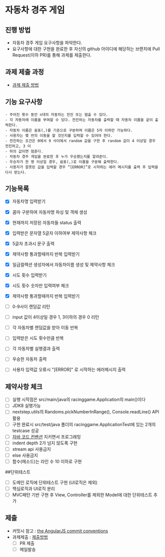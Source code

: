 # 자동차 경주 게임
## 진행 방법
* 자동차 경주 게임 요구사항을 파악한다.
* 요구사항에 대한 구현을 완료한 후 자신의 github 아이디에 해당하는 브랜치에 Pull Request(이하 PR)를 통해 과제를 제출한다.

## 과제 제출 과정
* [과제 제출 방법](https://github.com/next-step/nextstep-docs/tree/master/precourse)

## 기능 요구사항
    - 주어진 횟수 동안 n대의 자동차는 전진 또는 멈출 수 있다.
    - 각 자동차에 이름을 부여할 수 있다. 전진하는 자동차를 출력할 때 자동차 이름을 같이 출력한다.
    - 자동차 이름은 쉼표(,)를 기준으로 구분하며 이름은 5자 이하만 가능하다.
    - 사용자는 몇 번의 이동을 할 것인지를 입력할 수 있어야 한다.
    - 전진하는 조건은 0에서 9 사이에서 random 값을 구한 후 random 값이 4 이상일 경우 전진하고, 3 이
    - 하의 값이면 멈춘다.
    - 자동차 경주 게임을 완료한 후 누가 우승했는지를 알려준다.
    - 우승자가 한 명 이상일 경우, 쉼표(,)로 이름을 구분해 출력한다.
    - 사용자가 잘못된 값을 입력할 경우 “[ERROR]”로 시작하는 에러 메시지를 출력 후 입력을 다시 받는다.

## 기능목록
- [x] 자동차명 입력받기
- [x] 콤마 구분하여 자동차명 파싱 및 객체 생성
- [x] 현재까지 저장된 자동차들 status 출력
- [x] 입력받은 문자열 5글자 이하여부 제약사항 체크 
- [x] 5글자 초과시 문구 출력 
- [x] 제약사항 통과할때까지 반복 입력받기
- [x] 일급컬렉션 생성자에서 자동차이름 생성 및 제약사항 체크
- [x] 시도 횟수 입력받기
- [x] 시도 횟수 숫자만 입력여부 체크
- [x] 제약사항 통과할때까지 반복 입력받기
- [ ] 0-9사이 랜덤값 리턴
- [ ] input 값이 4이상일 경우 1, 3이하의 경우 0 리턴
- [ ] 각 자동차별 랜덤값을 받아 이동 반복
- [ ] 입력받은 시도 횟수만큼 반복
- [ ] 각 자동차별 실행결과 출력
- [ ] 우승한 자동차 출력
- [ ] 사용자 입력값 오류시 "[ERROR]" 로 시작하는 에러메시지 출력


## 제약사항 체크
- [ ] 실행 시작점은 src/main/java의 racinggame.Application의 main()이다
- [ ] JDK8 실행가능
- [ ] nextstep.utils의 Randoms.pickNumberInRange(), Console.readLine() API 활용
- [ ] 구현 완료시 src/test/java 폴더의 racinggame.ApplicationTest에 있는 2개의 testcase 성공
- [ ] [자바 코드 컨벤션](https://naver.github.io/hackday-conventions-java/) 지키면서 프로그래밍
- [ ] indent depth 2가 넘지 않도록 구현
- [ ] stream api 사용금지
- [ ] else 사용금지
- [ ] 함수(메소드)는 라인 수 10 이하로 구현 

##단위테스트
- [ ] 도메인 로직에 단위테스트 구현 (UI로직은 제외)
- [ ] 핵심로직과 UI로직 분리
- [ ] MVC패턴 기반 구현 후 View, Controller를 제외한 Model에 대한 단위테스트 추가

## 제출
- 커밋시 참고 : [the AngularJS commit conventions](https://gist.github.com/stephenparish/9941e89d80e2bc58a153/)
- 과제제출 : [제출방법](https://github.com/next-step/nextstep-docs/tree/master/precourse)
    - [ ] PR 제출
    - [ ] 메일발송
